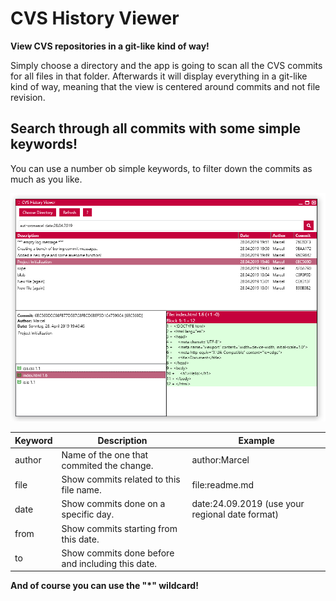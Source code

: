 # CVS History Viewer

**View CVS repositories in a git-like kind of way!**

Simply choose a directory and the app is going to scan all the CVS commits for all files in that folder. Afterwards it will display everything in a git-like kind of way, meaning that the view is centered around commits and not file revision.

## Search through all commits with some simple keywords!

You can use a number ob simple keywords, to filter down the commits as much as you like.

![Overview with keyword examples](doc/overview.png)

| Keyword | Description | Example |
| ------------- | ------------- | ------------ |
| author  | Name of the one that commited the change. | author:Marcel |
| file  | Show commits related to this file name.  | file:readme.md |
| date  | Show commits done on a specific day.  | date:24.09.2019 (use your regional date format) |
| from  | Show commits starting from this date.  | |
| to  | Show commits done before and including this date. | |

**And of course you can use the "*" wildcard!**